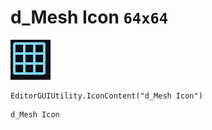 # d_Mesh Icon `64x64`
<img src="/img/d_Mesh%20Icon.png" width=64 height=64>

``` CSharp
EditorGUIUtility.IconContent("d_Mesh Icon")
```
```
d_Mesh Icon
```
